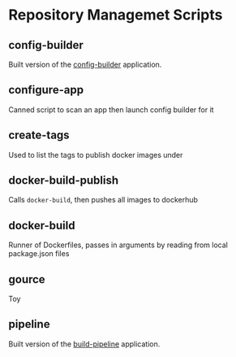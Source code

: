 # Repository Managemet Scripts

## config-builder

Built version of the [config-builder](../../apps/config-builder) application.

## configure-app

Canned script to scan an app then launch config builder for it

## create-tags

Used to list the tags to publish docker images under

## docker-build-publish

Calls `docker-build`, then pushes all images to dockerhub

## docker-build

Runner of Dockerfiles, passes in arguments by reading from local package.json files

## gource

Toy

## pipeline

Built version of the [build-pipeline](../../apps/build-pipeline) application.
